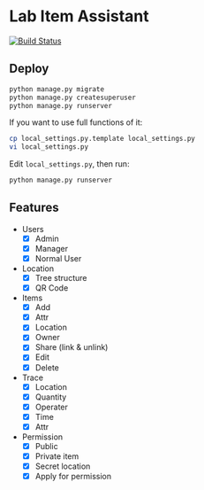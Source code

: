 # Lab Item Assistant

[![Build Status](https://travis-ci.org/zyayoung/lab-item-tracking.svg?branch=master)](https://travis-ci.org/zyayoung/lab-item-tracking)

## Deploy

```bash
python manage.py migrate
python manage.py createsuperuser
python manage.py runserver
```

If you want to use full functions of it:

```bash
cp local_settings.py.template local_settings.py
vi local_settings.py
```

Edit `local_settings.py`, then run:

```bash
python manage.py runserver
```

## Features

- Users
    - [x] Admin
    - [x] Manager
    - [x] Normal User
- Location
    - [x] Tree structure
    - [x] QR Code
- Items
    - [x] Add
    - [x] Attr
    - [x] Location
    - [x] Owner
    - [x] Share (link & unlink)
    - [x] Edit
    - [x] Delete
- Trace
    - [x] Location
    - [x] Quantity
    - [x] Operater
    - [x] Time
    - [x] Attr
- Permission
    - [x] Public
    - [x] Private item
    - [x] Secret location
    - [x] Apply for permission
